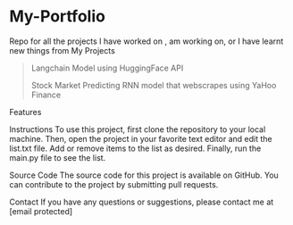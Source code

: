 # My-Portfolio
Repo for all the projects I have worked on , am working on, or I have learnt new things from
My Projects
>Langchain Model using HuggingFace API
>
>Stock Market Predicting RNN model that webscrapes using YaHoo Finance
>

Features

Instructions
To use this project, first clone the repository to your local machine. Then, open the project in your favorite text editor and edit the list.txt file. Add or remove items to the list as desired. Finally, run the main.py file to see the list.

Source Code
The source code for this project is available on GitHub. You can contribute to the project by submitting pull requests.

Contact
If you have any questions or suggestions, please contact me at [email protected]
